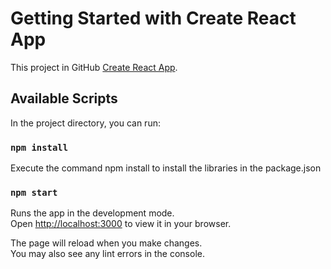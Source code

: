 # Getting Started with Create React App

This project in GitHub [Create React App](https://github.com/PhamPhu19498/demo-drap-app).

## Available Scripts

In the project directory, you can run:

### `npm install`

Execute the command npm install to install the libraries in the package.json


### `npm start`

Runs the app in the development mode.\
Open [http://localhost:3000](http://localhost:3000) to view it in your browser.

The page will reload when you make changes.\
You may also see any lint errors in the console.


